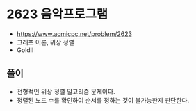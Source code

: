 # 2623 음악프로그램
+ https://www.acmicpc.net/problem/2623
+ 그래프 이론, 위상 정렬
+ GoldⅡ

## 풀이
+ 전형적인 위상 정렬 알고리즘 문제이다.
+ 정렬된 노드 수를 확인하여 순서를 정하는 것이 불가능한지 판단한다.

